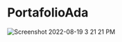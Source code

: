 # PortafolioAda
![Screenshot 2022-08-19 3 21 21 PM](https://user-images.githubusercontent.com/93559066/185683539-97ee9561-c494-458e-a181-4313bb1ce45a.png)
